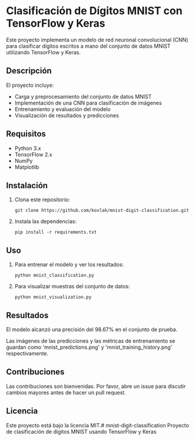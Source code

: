 # Clasificación de Dígitos MNIST con TensorFlow y Keras

Este proyecto implementa un modelo de red neuronal convolucional (CNN) para clasificar dígitos escritos a mano del conjunto de datos MNIST utilizando TensorFlow y Keras.

## Descripción

El proyecto incluye:
- Carga y preprocesamiento del conjunto de datos MNIST
- Implementación de una CNN para clasificación de imágenes
- Entrenamiento y evaluación del modelo
- Visualización de resultados y predicciones

## Requisitos

- Python 3.x
- TensorFlow 2.x
- NumPy
- Matplotlib

## Instalación

1. Clona este repositorio:
   ```
   git clone https://github.com/kovlak/mnist-digit-classification.git
   ```
2. Instala las dependencias:
   ```
   pip install -r requirements.txt
   ```

## Uso

1. Para entrenar el modelo y ver los resultados:
   ```
   python mnist_classification.py
   ```
2. Para visualizar muestras del conjunto de datos:
   ```
   python mnist_visualization.py
   ```

## Resultados

El modelo alcanzó una precisión del 98.67% en el conjunto de prueba. 

Las imágenes de las predicciones y las métricas de entrenamiento se guardan como 'mnist_predictions.png' y 'mnist_training_history.png' respectivamente.

## Contribuciones

Las contribuciones son bienvenidas. Por favor, abre un issue para discutir cambios mayores antes de hacer un pull request.

## Licencia

Este proyecto está bajo la licencia MIT.# mnist-digit-classification
Proyecto de clasificación de dígitos MNIST usando TensorFlow y Keras
